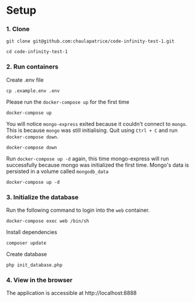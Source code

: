 # Setup 

### 1. Clone 
```
git clone git@github.com:chaulapatrice/code-infinity-test-1.git
```
```
cd code-infinity-test-1
```

### 2. Run containers

Create .env file 

```
cp .example.env .env
```

Please run the `docker-compose up` for the first time 

```
docker-compose up 
```
You will notice `mongo-express` exited because it couldn't connect to  `mongo`. This is because `mongo` was still initialising. Quit using   `Ctrl + C` and run `docker-compose down`.

```
docker-compose down
```

Run `docker-compose up -d` again, this time mongo-express will run successfully because mongo was initialized the first time. Mongo's data is persisted in a volume called `mongodb_data`

```
docker-compose up -d
```

### 3. Initialize the database 

Run the following command to login into the `web` container.

```
docker-compose exec web /bin/sh
```

Install dependencies

```
composer update
```

Create database 

```
php init_database.php
```

### 4. View in the browser
The application is accessible at http://localhost:8888






